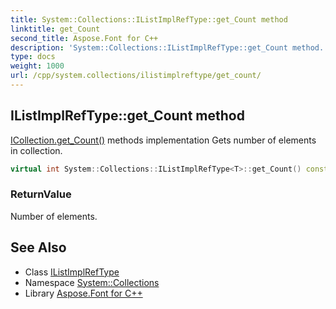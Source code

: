 ```yaml
---
title: System::Collections::IListImplRefType::get_Count method
linktitle: get_Count
second_title: Aspose.Font for C++
description: 'System::Collections::IListImplRefType::get_Count method. ICollection.get_Count() methods implementation Gets number of elements in collection in C++.'
type: docs
weight: 1000
url: /cpp/system.collections/ilistimplreftype/get_count/
---
```

## IListImplRefType::get_Count method


[ICollection.get_Count()](../../icollection/get_count/) methods implementation Gets number of elements in collection.

```cpp
virtual int System::Collections::IListImplRefType<T>::get_Count() const override
```


### ReturnValue

Number of elements.

## See Also

* Class [IListImplRefType](../)
* Namespace [System::Collections](../../)
* Library [Aspose.Font for C++](../../../)
